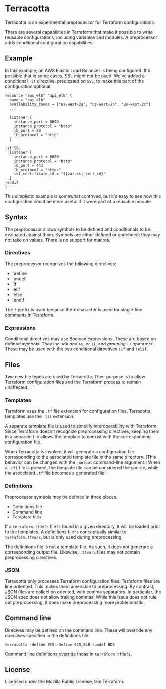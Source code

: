 # Terracotta

Terracotta is an experimental preprocessor for Terraform configurations.

There are several capabilities in Terraform that make it possible to write reusable configurations, including variables and modules.
A preprocessor adds conditional configuration capabilities.

## Example

In this example, an AWS Elastic Load Balancer is being configured.
It's possible that in some cases, SSL might not be used.
We've added a conditional `!if` directive, predicated on `SSL`, to make this part of the configuration optional.

```
resource "aws_elb" "api_elb" {
  name = "api-elb"
  availability_zones = ["us-west-2a", "us-west-2b", "us-west-2c"]
  ...

  listener {
    instance_port = 8000
    instance_protocol = "http"
    lb_port = 80
    lb_protocol = "http"
  }

!if SSL
  listener {
    instance_port = 8000
    instance_protocol = "http"
    lb_port = 443
    lb_protocol = "https"
    ssl_certificate_id = "${var.ssl_cert_id}"
  }
!endif
}
```

This simplistic example is somewhat contrived, but it's easy to see how this configuration could be more useful if it were part of a reusable module.

## Syntax

The preprocessor allows symbols to be defined and conditionals to be evaluated against them.
Symbols are either defined or undefined; they may not take on values.
There is no support for macros.

### Directives

The preprocessor recognizes the following directives:

* !define
* !undef
* !if
* !elif
* !else
* !endif

The `!` prefix is used because the `#` character is used for single-line comments in Terraform.

### Expressions

Conditional directives may use Boolean expressions.
These are based on defined symbols.
They include *and* `&&`, *or* `||`, and *grouping* `()` operators.
These may be used with the two conditional directives `!if` and `!elif`.

## Files

Two new file types are used by Terracotta.
Their purpose is to allow Terraform configuration files and the Terraform process to remain unaffected.

### Templates

Terraform uses the `.tf` file extension for configuration files.
Terracotta templates use the `.tft` extension. 

A separate template file is used to simplify interoperability with Terraform.
Since Terraform doesn't recognize preprocessing directives, keeping them in a separate file allows the template to coexist with the corresponding configuration file.

When Terracotta is invoked, it will generate a configuration file corresponding to the associated template file in the same directory.
(This behavior can be changed with the `-output` command-line argument.)
When a `.tft` file is present, the template file can be considered the source, while the associated `.tf` file becomes a generated file.

### Definitions

Preprocessor symbols may be defined in three places.

* Definitions file
* Command line
* Template files

If a `terraform.tfdefs` file is found in a given directory, it will be loaded prior to the templates.
A definitions file is conceptually similar to `terraform.tfvars`, but is only used during preprocessing.

The definitions file is not a template file.
As such, it does not generate a corresponding output file.
Likewise, `.tfvars` files may not contain preprocessing directives.

### JSON

Terracotta only processes Terraform configuration files.
Terraform files are line oritented.
This makes them amenable to preprocessing.
By contrast, JSON files are collection oriented, with comma separators.
In particular, the JSON spec does not allow trailing commas.
While this issue does not rule out preprocessing, it does make preprocessing more problemmatic.

## Command line

Direcives may be defined on the command line.
These will override any directives specified in the definitions file.

```
terracotta -define ECS -define ECS_ELB -undef RDS
```

Command line definitions override those in `terraform.tfdefs`.

## License

Licensed under the Mozilla Public License, like Terraform.
